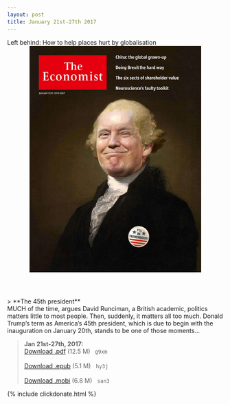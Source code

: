 ```yaml
---
layout: post
title: January 21st-27th 2017
---
```

<!--
<div class="message">
Sorry! The service is temporarily unavailable.
</div>-->

<div class="message">
	Left behind: How to help places hurt by globalisation
</div>

<header class="xmas snow">
<div class="upload" style="position: relative; max-width: 400px; 
    margin: 0 auto;">
<img src="/public/img/the-economist/img_2017.01.21.jpg" />
</div>
</header>
<!--more-->
> **The 45th president** <br/>
MUCH of the time, argues David Runciman, a British academic, politics matters little to most people. Then, suddenly, it matters all too much. Donald Trump’s term as America’s 45th president, which is due to begin with the inauguration on January 20th, stands to be one of those moments...

> **Jan 21st-27th, 2017:**<br/>
[Download .pdf](https://yun.baidu.com/s/1b9IEWe) (12.5 M)&ensp;
`g9xm` <br/><br/>
[Download .epub](https://yun.baidu.com/s/1bRZ5hW) (5.1 M) &nbsp;
`hy3j` <br/><br/>
[Download .mobi](https://yun.baidu.com/s/1o80MXgI) (6.8 M) &nbsp;
`san3`


{% include clickdonate.html %}
